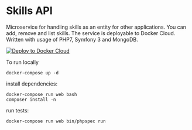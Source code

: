Skills API
==========

Microservice for handling skills as an entity for other applications. You can add, remove and list skills. The service is deployable to Docker Cloud. Written with usage of PHP7, Symfony 3 and MongoDB.

[![Deploy to Docker Cloud](https://files.cloud.docker.com/images/deploy-to-dockercloud.svg)](https://cloud.docker.com/stack/deploy/)

To run locally

```
docker-compose up -d
```

install dependencies:

```
docker-compose run web bash
composer install -n
```

run tests:

```
docker-compose run web bin/phpspec run
```
